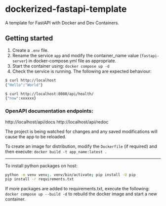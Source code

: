 # dockerized-fastapi-template
A template for FastAPI with Docker and Dev Containers.

## Getting started
1. Create a `.env` file.
2. Rename the service `app` and modify the container_name value (`fastapi-server`) in docker-compose.yml file as appropriate.
3. Start the container using: `docker compose up -d`
4. Check the service is running. The following are expected behaviour:

```bash
$ curl http://localhost
{"Hello":"World"}

$ curl http://localhost:8080/api/health/
{"now":xxxxxx}
```

### OpenAPI documentation endpoints:
http://localhost/api/docs
http://localhost/api/redoc

The project is being watched for changes and any saved modifications will cause the app to be reloaded.

To create an image for distribution, modify the `Dockerfile` (if required) and then execute: `docker build -t app_name:latest .`

---

To install python packages on host:
```bash
python -m venv venv;. venv/bin/activate; pip install -U pip
pip install -r requirements.txt
```

If more packages are added to requirements.txt, execute the following: `docker compose up --build -d` to rebuild the docker image and start a new container.
